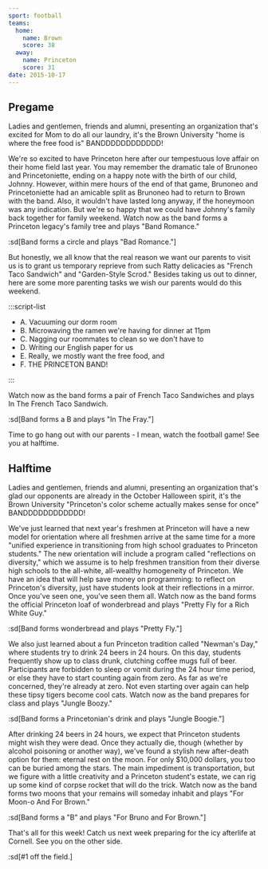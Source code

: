 ```yaml
---
sport: football
teams:
  home:
    name: Brown
    score: 38
  away:
    name: Princeton
    score: 31
date: 2015-10-17
---
```


## Pregame

Ladies and gentlemen, friends and alumni, presenting an organization that's excited for Mom to do all our laundry, it's the Brown University "home is where the free food is" BANDDDDDDDDDDDD!

We're so excited to have Princeton here after our tempestuous love affair on their home field last year. You may remember the dramatic tale of Brunoneo and Princetoniette, ending on a happy note with the birth of our child, Johnny. However, within mere hours of the end of that game, Brunoneo and Princetoniette had an amicable split as Brunoneo had to return to Brown with the band. Also, it wouldn't have lasted long anyway, if the honeymoon was any indication. But we're so happy that we could have Johnny's family back together for family weekend. Watch now as the band forms a Princeton legacy's family tree and plays "Band Romance."

:sd[Band forms a circle and plays "Bad Romance."]

But honestly, we all know that the real reason we want our parents to visit us is to grant us temporary reprieve from such Ratty delicacies as "French Taco Sandwich" and "Garden-Style Scrod." Besides taking us out to dinner, here are some more parenting tasks we wish our parents would do this weekend.

:::script-list

- A. Vacuuming our dorm room
- B. Microwaving the ramen we're having for dinner at 11pm
- C. Nagging our roommates to clean so we don't have to
- D. Writing our English paper for us
- E. Really, we mostly want the free food, and
- F. THE PRINCETON BAND!

:::

Watch now as the band forms a pair of French Taco Sandwiches and plays In The French Taco Sandwich.

:sd[Band forms a B and plays "In The Fray."]

Time to go hang out with our parents - I mean, watch the football game! See you at halftime.

## Halftime

Ladies and gentlemen, friends and alumni, presenting an organization that's glad our opponents are already in the October Halloween spirit, it's the Brown University "Princeton's color scheme actually makes sense for once" BANDDDDDDDDDDDD!

We've just learned that next year's freshmen at Princeton will have a new model for orientation where all freshmen arrive at the same time for a more "unified experience in transitioning from high school graduates to Princeton students." The new orientation will include a program called "reflections on diversity," which we assume is to help freshmen transition from their diverse high schools to the all-white, all-wealthy homogeneity of Princeton. We have an idea that will help save money on programming: to reflect on Princeton's diversity, just have students look at their reflections in a mirror. Once you've seen one, you've seen them all. Watch now as the band forms the official Princeton loaf of wonderbread and plays "Pretty Fly for a Rich White Guy."

:sd[Band forms wonderbread and plays "Pretty Fly."]

We also just learned about a fun Princeton tradition called "Newman's Day," where students try to drink 24 beers in 24 hours. On this day, students frequently show up to class drunk, clutching coffee mugs full of beer. Participants are forbidden to sleep or vomit during the 24 hour time period, or else they have to start counting again from zero. As far as we're concerned, they're already at zero. Not even starting over again can help these tipsy tigers become cool cats. Watch now as the band prepares for class and plays "Jungle Boozy."

:sd[Band forms a Princetonian's drink and plays "Jungle Boogie."]

After drinking 24 beers in 24 hours, we expect that Princeton students might wish they were dead. Once they actually die, though (whether by alcohol poisoning or another way), we've found a stylish new after-death option for them: eternal rest on the moon. For only $10,000 dollars, you too can be buried among the stars. The main impediment is transportation, but we figure with a little creativity and a Princeton student's estate, we can rig up some kind of corpse rocket that will do the trick. Watch now as the band forms two moons that your remains will someday inhabit and plays "For Moon-o And For Brown."

:sd[Band forms a "B" and plays "For Bruno and For Brown."]

That's all for this week! Catch us next week preparing for the icy afterlife at Cornell. See you on the other side.

:sd[#1 off the field.]
